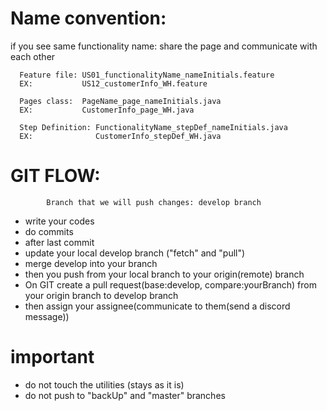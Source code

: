 # Name convention:
if you see same functionality name: share the page and communicate with each other

      Feature file: US01_functionalityName_nameInitials.feature
      EX:           US12_customerInfo_WH.feature
      
      Pages class:  PageName_page_nameInitials.java
      EX:           CustomerInfo_page_WH.java
      
      Step Definition: FunctionalityName_stepDef_nameInitials.java
      EX:              CustomerInfo_stepDef_WH.java

# GIT FLOW:
            Branch that we will push changes: develop branch
- write your codes
- do commits
- after last commit
- update your local develop branch ("fetch" and "pull")
- merge develop into your branch
- then you push from your local branch to your origin(remote) branch
- On GIT create a pull request(base:develop, compare:yourBranch) from your origin branch to develop branch
- then assign your assignee(communicate to them(send a discord message))


# important
- do not touch the utilities (stays as it is)
- do not push to "backUp" and "master" branches


